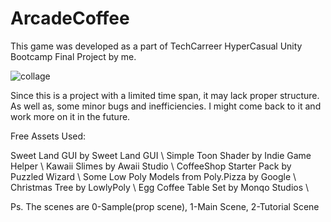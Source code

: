 # ArcadeCoffee
This game was developed as a part of TechCarreer HyperCasual Unity Bootcamp Final Project by me.

![collage](https://github.com/hibrahimolgun/ArcadeCoffee/assets/143912567/0cb5a75b-0522-44f9-abb3-857a4a908081)

Since this is a project with a limited time span, it may lack proper structure. As well as, some minor bugs and inefficiencies. I might come back to it and work more on it in the future.

Free Assets Used:

Sweet Land GUI by Sweet Land GUI \\
Simple Toon Shader by Indie Game Helper \\
Kawaii Slimes by Awaii Studio \\
CoffeeShop Starter Pack by Puzzled Wizard \\
Some Low Poly Models from Poly.Pizza by Google \\
Christmas Tree by LowlyPoly \\
Egg Coffee Table Set by Monqo Studios \\

Ps. The scenes are 0-Sample(prop scene), 1-Main Scene, 2-Tutorial Scene

